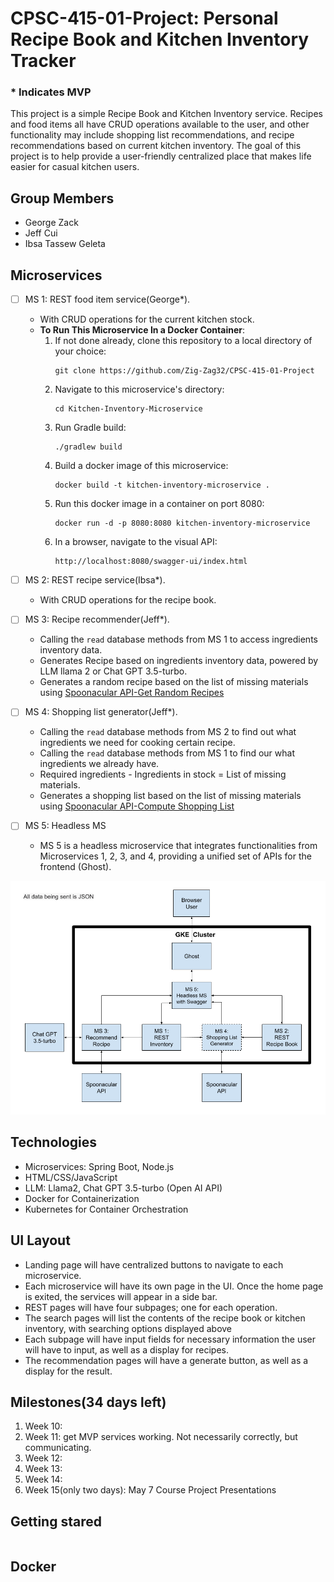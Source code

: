 # CPSC-415-01-Project: Personal Recipe Book and Kitchen Inventory Tracker
### * Indicates MVP

This project is a simple Recipe Book and Kitchen Inventory service. Recipes and food items all have CRUD operations available to the user, and other functionality may include shopping list recommendations, and recipe recommendations based on current kitchen inventory. The goal of this project is to help provide a user-friendly centralized place that makes life easier for casual kitchen users.

## Group Members
- George Zack
- Jeff Cui
- Ibsa Tassew Geleta

## Microservices

- [ ] MS 1: REST food item service(George*). 
    - With CRUD operations for the current kitchen stock.
    - **To Run This Microservice In a Docker Container**:
        1. If not done already, clone this repository to a local directory of your choice:
           ```
           git clone https://github.com/Zig-Zag32/CPSC-415-01-Project
           ```
        2. Navigate to this microservice's directory:
           ```
           cd Kitchen-Inventory-Microservice
           ```
        3. Run Gradle build:
           ```
           ./gradlew build
           ```
        4. Build a docker image of this microservice:
           ```
           docker build -t kitchen-inventory-microservice .
           ```
        5. Run this docker image in a container on port 8080:
           ```
           docker run -d -p 8080:8080 kitchen-inventory-microservice
           ```
        6. In a browser, navigate to the visual API:
           ```
           http://localhost:8080/swagger-ui/index.html
           ```

- [ ] MS 2: REST recipe service(Ibsa*).
    - With CRUD operations for the recipe book.  

- [ ] MS 3: Recipe recommender(Jeff*).
    - Calling the `read` database methods from MS 1 to access ingredients inventory data.
    - Generates Recipe based on ingredients inventory data, powered by LLM llama 2 or Chat GPT 3.5-turbo.
    - Generates a random recipe based on the list of missing materials using [Spoonacular API-Get Random Recipes](https://spoonacular.com/food-api/docs#Get-Random-Recipes) 

- [ ] MS 4: Shopping list generator(Jeff*).
    - Calling the `read` database methods from MS 2 to find out what ingredients we need for cooking certain recipe.
    - Calling the `read` database methods from MS 1 to find our what ingredients we already have.
    - Required ingredients - Ingredients in stock = List of missing materials. 
    - Generates a shopping list based on the list of missing materials using [Spoonacular API-Compute Shopping List](https://spoonacular.com/food-api/docs#Compute-Shopping-List)  

- [ ] MS 5: Headless MS  
    - MS 5 is a headless microservice that integrates functionalities from Microservices 1, 2, 3, and 4, providing a unified set of APIs for the frontend (Ghost).  




![Component Diagram](images/UML.png)

## Technologies
- Microservices: Spring Boot, Node.js
- HTML/CSS/JavaScript
- LLM: Llama2, Chat GPT 3.5-turbo (Open AI API)
- Docker for Containerization
- Kubernetes for Container Orchestration

## UI Layout

- Landing page will have centralized buttons to navigate to each microservice.
- Each microservice will have its own page in the UI. Once the home page is exited, the services will appear in a side bar.
- REST pages will have four subpages; one for each operation.
- The search pages will list the contents of the recipe book or kitchen inventory, with searching options displayed above
- Each subpage will have input fields for necessary information the user will have to input, as well as a display for recipes.
- The recommendation pages will have a generate button, as well as a display for the result.  

## Milestones(34 days left)
1. Week 10: 
2. Week 11: get MVP services working. Not necessarily correctly, but communicating.
3. Week 12:
4. Week 13: 
5. Week 14: 
6. Week 15(only two days): May 7 Course Project Presentations

## Getting stared
```

```
## Docker
```

```

